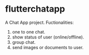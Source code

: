 # flutterchatapp

A Chat App project.
Fuctionalities:
1. one to one chat.
2. show status of user (online/offline).
3. group chat.
4. send images or documents to user.
